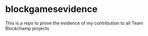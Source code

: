 # blockgamesevidence
This is a repo to prove the evidence of my contribution to all Team Blockchamp projects
